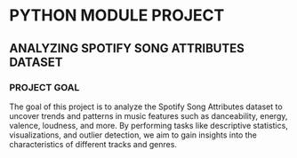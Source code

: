 # PYTHON MODULE PROJECT
## ANALYZING SPOTIFY SONG ATTRIBUTES DATASET
### PROJECT GOAL
The goal of this project is to analyze the Spotify Song Attributes dataset to uncover trends and patterns in music features such as danceability, energy, valence, loudness, and more. By performing tasks like descriptive statistics, visualizations, and outlier detection, we aim to gain insights into the characteristics of different tracks and genres.

